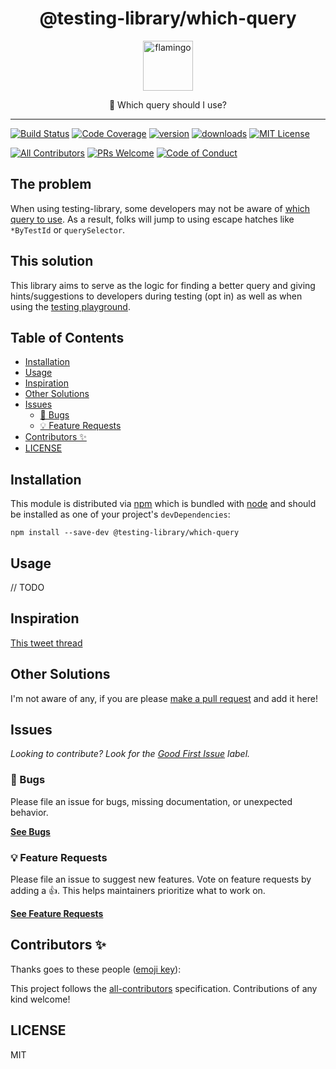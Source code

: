 <div align="center">
<h1>@testing-library/which-query</h1>
<a href="https://www.joypixels.com/profiles/emoji/flamingo">
    <img
    height="80"
    width="80"
    alt="flamingo"
    src="https://raw.githubusercontent.com/testing-library/which-query/master/other/flamingo.png"
  />
</a>
<p>🦩 Which query should I use?</p>
</div>

---

<!-- prettier-ignore-start -->
[![Build Status][build-badge]][build]
[![Code Coverage][coverage-badge]][coverage]
[![version][version-badge]][package]
[![downloads][downloads-badge]][npmtrends]
[![MIT License][license-badge]][license]

[![All Contributors](https://img.shields.io/badge/all_contributors-1-orange.svg?style=flat-square)](#contributors-)
[![PRs Welcome][prs-badge]][prs]
[![Code of Conduct][coc-badge]][coc]
<!-- prettier-ignore-end -->

## The problem

When using testing-library, some developers may not be aware of
[which query to use](https://testing-library.com/docs/guide-which-query). As a
result, folks will jump to using escape hatches like `*ByTestId` or
`querySelector`.

## This solution

This library aims to serve as the logic for finding a better query and giving
hints/suggestions to developers during testing (opt in) as well as when using
the [testing playground](http://testing-playground.com/).

## Table of Contents

<!-- START doctoc generated TOC please keep comment here to allow auto update -->
<!-- DON'T EDIT THIS SECTION, INSTEAD RE-RUN doctoc TO UPDATE -->

- [Installation](#installation)
- [Usage](#usage)
- [Inspiration](#inspiration)
- [Other Solutions](#other-solutions)
- [Issues](#issues)
  - [🐛 Bugs](#-bugs)
  - [💡 Feature Requests](#-feature-requests)
- [Contributors ✨](#contributors-)
- [LICENSE](#license)

<!-- END doctoc generated TOC please keep comment here to allow auto update -->

## Installation

This module is distributed via [npm][npm] which is bundled with [node][node] and
should be installed as one of your project's `devDependencies`:

```
npm install --save-dev @testing-library/which-query
```

## Usage

// TODO

## Inspiration

[This tweet thread](https://twitter.com/benmonro/status/1264551204127780870?s=20)

## Other Solutions

I'm not aware of any, if you are please [make a pull request][prs] and add it
here!

## Issues

_Looking to contribute? Look for the [Good First Issue][good-first-issue]
label._

### 🐛 Bugs

Please file an issue for bugs, missing documentation, or unexpected behavior.

[**See Bugs**][bugs]

### 💡 Feature Requests

Please file an issue to suggest new features. Vote on feature requests by adding
a 👍. This helps maintainers prioritize what to work on.

[**See Feature Requests**][requests]

## Contributors ✨

Thanks goes to these people ([emoji key][emojis]):

<!-- ALL-CONTRIBUTORS-LIST:START - Do not remove or modify this section -->
<!-- prettier-ignore-start -->
<!-- markdownlint-disable -->


<!-- markdownlint-enable -->
<!-- prettier-ignore-end -->

<!-- ALL-CONTRIBUTORS-LIST:END -->

This project follows the [all-contributors][all-contributors] specification.
Contributions of any kind welcome!

## LICENSE

MIT

<!-- prettier-ignore-start -->
[npm]: https://www.npmjs.com
[node]: https://nodejs.org
[build-badge]: https://img.shields.io/travis/com/testing-library/which-query.svg?style=flat-square
[build]: https://travis-ci.com/testing-library/which-query
[coverage-badge]: https://img.shields.io/codecov/c/github/testing-library/which-query.svg?style=flat-square
[coverage]: https://codecov.io/github/testing-library/which-query
[version-badge]: https://img.shields.io/npm/v/@testing-library/which-query.svg?style=flat-square
[package]: https://www.npmjs.com/package/@testing-library/which-query
[downloads-badge]: https://img.shields.io/npm/dm/@testing-library/which-query.svg?style=flat-square
[npmtrends]: http://www.npmtrends.com/@testing-library/which-query
[license-badge]: https://img.shields.io/npm/l/@testing-library/which-query.svg?style=flat-square
[license]: https://github.com/testing-library/which-query/blob/master/LICENSE
[prs-badge]: https://img.shields.io/badge/PRs-welcome-brightgreen.svg?style=flat-square
[prs]: http://makeapullrequest.com
[coc-badge]: https://img.shields.io/badge/code%20of-conduct-ff69b4.svg?style=flat-square
[coc]: https://github.com/testing-library/which-query/blob/master/other/CODE_OF_CONDUCT.md
[emojis]: https://github.com/all-contributors/all-contributors#emoji-key
[all-contributors]: https://github.com/all-contributors/all-contributors
[bugs]: https://github.com/testing-library/which-query/issues?utf8=%E2%9C%93&q=is%3Aissue+is%3Aopen+sort%3Acreated-desc+label%3Abug
[requests]: https://github.com/testing-library/which-query/issues?utf8=%E2%9C%93&q=is%3Aissue+is%3Aopen+sort%3Areactions-%2B1-desc+label%3Aenhancement
[good-first-issue]: https://github.com/testing-library/which-query/issues?utf8=%E2%9C%93&q=is%3Aissue+is%3Aopen+sort%3Areactions-%2B1-desc+label%3Aenhancement+label%3A%22good+first+issue%22
<!-- prettier-ignore-end -->
